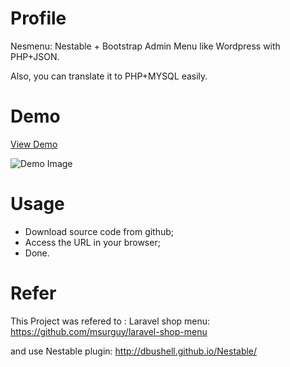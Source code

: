 # Profile
Nesmenu: Nestable + Bootstrap  Admin Menu like Wordpress with PHP+JSON.

Also, you can translate it to PHP+MYSQL easily.

# Demo
[View Demo](http://www.awaimai.com/demo/nesmenu/)

![Demo Image](https://github.com/yeszao/nesmenu/raw/master/snapshot.png)


# Usage
- Download source code from github;
- Access the URL in your browser;
- Done.

# Refer
This Project was refered to : Laravel shop menu: https://github.com/msurguy/laravel-shop-menu

and use Nestable plugin: http://dbushell.github.io/Nestable/
